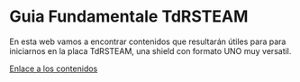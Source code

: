 # Guia Fundamentale TdRSTEAM
En esta web vamos a encontrar contenidos que resultarán útiles para para iniciarnos en la placa TdRSTEAM, una shield con formato UNO muy versatil.

[Enlace a los contenidos]()
